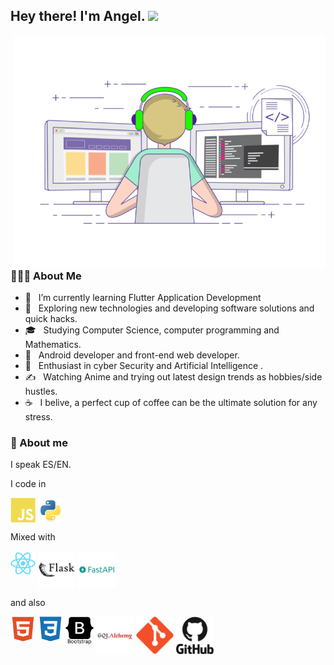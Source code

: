 <h2> Hey there! I'm Angel. <img src="https://github.com/souvikguria98/souvikguria98/blob/master/Hi.gif" width="25"></h2>
<img align="right" alt="GIF" src="https://raw.githubusercontent.com/devSouvik/devSouvik/master/gif3.gif" width="500"/>

<h3> 👨🏻‍💻 About Me </h3>

- 🔭 &nbsp; I’m currently learning Flutter Application Development
- 🤔 &nbsp; Exploring new technologies and developing software solutions and quick hacks.
- 🎓 &nbsp; Studying Computer Science, computer programming and Mathematics.
- 💼 &nbsp; Android developer and front-end web developer.
- 🌱 &nbsp; Enthusiast in cyber Security and Artificial Intelligence .
- ✍️ &nbsp; Watching Anime and trying out latest design trends as hobbies/side hustles.
- ☕ &nbsp; I belive, a perfect cup of coffee can be the ultimate solution for any stress. 


    
<h3>🤔 About me</h3>
    
I speak ES/EN.

I code in <div style="display: flex;">
            <img src="https://github.com/devicons/devicon/blob/master/icons/javascript/javascript-plain.svg" title="javascript"
        alt="javascript" width="40" height="40">&nbsp;
        <img src="https://github.com/devicons/devicon/blob/master/icons/python/python-original.svg" title="python"
        alt="python" width="40" height="40">&nbsp;
    </div>
    
Mixed with <div style="display: flex;">
    <img src="https://github.com/devicons/devicon/blob/master/icons/react/react-original.svg" title="react" alt="react"
        width="40" height="40">&nbsp;
    <img src="https://github.com/devicons/devicon/blob/master/icons/flask/flask-original-wordmark.svg" title="flask"
        alt="flask" width="60" height="60">&nbsp;
    <img src="https://github.com/devicons/devicon/blob/master/icons/fastapi/fastapi-original-wordmark.svg" title="flask"
        alt="flask" width="60" height="60">&nbsp;
       </div>

and also <div style="display: flex;">
    <img src="https://github.com/devicons/devicon/blob/master/icons/html5/html5-plain.svg" title="HTML5" alt="HTML"
        width="40" height="40">&nbsp;
    <img src="https://github.com/devicons/devicon/blob/master/icons/css3/css3-plain.svg" title="css3" alt="css3"
        width="40" height="40">&nbsp;    
    <img src="https://github.com/devicons/devicon/blob/master/icons/bootstrap/bootstrap-plain-wordmark.svg"
        title="bootstrap" alt="bootstrap" width="45" height="45">&nbsp;
    <img src="https://github.com/devicons/devicon/blob/master/icons/sqlalchemy/sqlalchemy-original-wordmark.svg" title="sqlalchemy"
        alt="sqlalchemy" width="60" height="60">&nbsp;
    <img src="https://github.com/devicons/devicon/blob/master/icons/git/git-plain.svg" title="git" alt="git" width="60"
        height="60">&nbsp;
    <img src="https://github.com/devicons/devicon/blob/master/icons/github/github-original-wordmark.svg" title="github"
        alt="github" width="60" height="60">&nbsp;
</div> 

